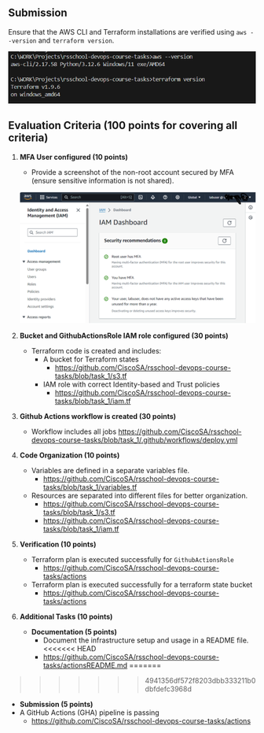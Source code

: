 ## Submission

Ensure that the AWS CLI and Terraform installations are verified using `aws --version` and `terraform version`.

![](Screenshots/versions.png)

## Evaluation Criteria (100 points for covering all criteria)

1. **MFA User configured (10 points)**

   - Provide a screenshot of the non-root account secured by MFA (ensure sensitive information is not shared).

   ![](Screenshots/iam.png)

2. **Bucket and GithubActionsRole IAM role configured (30 points)**

   - Terraform code is created and includes:
     - A bucket for Terraform states
       - https://github.com/CiscoSA/rsschool-devops-course-tasks/blob/task_1/s3.tf
     - IAM role with correct Identity-based and Trust policies
       - https://github.com/CiscoSA/rsschool-devops-course-tasks/blob/task_1/iam.tf

3. **Github Actions workflow is created (30 points)**

   - Workflow includes all jobs
   https://github.com/CiscoSA/rsschool-devops-course-tasks/blob/task_1/.github/workflows/deploy.yml

4. **Code Organization (10 points)**

   - Variables are defined in a separate variables file.
     - https://github.com/CiscoSA/rsschool-devops-course-tasks/blob/task_1/variables.tf
   - Resources are separated into different files for better organization.
     - https://github.com/CiscoSA/rsschool-devops-course-tasks/blob/task_1/s3.tf
     - https://github.com/CiscoSA/rsschool-devops-course-tasks/blob/task_1/iam.tf

5. **Verification (10 points)**

   - Terraform plan is executed successfully for `GithubActionsRole`
     - https://github.com/CiscoSA/rsschool-devops-course-tasks/actions
   - Terraform plan is executed successfully for a terraform state bucket
     - https://github.com/CiscoSA/rsschool-devops-course-tasks/actions

6. **Additional Tasks (10 points)**
   - **Documentation (5 points)**
     - Document the infrastructure setup and usage in a README file.
<<<<<<< HEAD
     - https://github.com/CiscoSA/rsschool-devops-course-tasks/actionsREADME.md
=======
>>>>>>> 4941356df572f8203dbb333211b0dbfdefc3968d
   - **Submission (5 points)**
   - A GitHub Actions (GHA) pipeline is passing
     - https://github.com/CiscoSA/rsschool-devops-course-tasks/actions
     